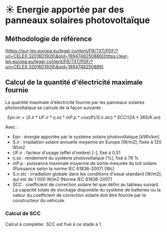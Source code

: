 # ☀️ Energie apportée par des panneaux solaires photovoltaïque

## Méthodologie de référence



[https://eur-lex.europa.eu/legal-content/FR/TXT/PDF/?uri=CELEX:32016D1926\&qid=1694748250886](https://eur-lex.europa.eu/legal-content/FR/TXT/PDF/?uri=CELEX:32016D1926\&qid=1694748250886)

## Calcul de la quantité d'électricité maximale fournie

La quantité maximale d'électricité fournie par les panneaux solaires photovoltaïque se calcule de la façon suivante : &#x20;

$$
Epv.m=(S.ir*UF.ir*η.ss*mP.p*cos(Φ)/S.ir.stc)*SCC/(24*365/K.an)
$$

Avec :&#x20;

* Epv : énergie apportée par le système solaire photovoltaïque \[kWh/km]&#x20;
* S.ir : irradiation solaire annuelle moyenne en Europe \[W/m2], fixée à 120 W/m2&#x20;
* UF.ir : facteur d'usage (effet d'ombre) \[-], fixé à 0,51&#x20;
* η.ss : rendement du système photovoltaïque \[%], fixé à 76 %&#x20;
* mP.p : puissance maximale moyenne de sortie mesurée du toit solaire (Puissance selon la norme IEC 61836-2007) \[Wc]
* S.ir.stc : irradiation globale dans les conditions d'essai standard \[W/m2], qui est de 1 000 W/m2 (Norme IEC 61836-2007)
* SCC : coefficient de correction solaire tel que défini au tableau suivant. La capacité totale de stockage disponible du système de batteries ou la valeur du coefficient de correction solaire doit être fournie par le constructeur du véhicule.

### Calcul de SCC

Calcul à compléter. SCC est fixé à ce stade à 1.


